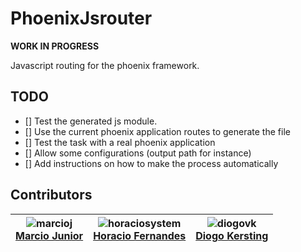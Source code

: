 # PhoenixJsrouter

**WORK IN PROGRESS**

Javascript routing for the phoenix framework.

## TODO

- [] Test the generated js module.
- [] Use the current phoenix application routes to generate the file
- [] Test the task with a real phoenix application
- [] Allow some configurations (output path for instance)
- [] Add instructions on how to make the process automatically

## Contributors

| ![marcioj](https://avatars.githubusercontent.com/marcioj?s=100)<br/>[Marcio Junior](https://github.com/marcioj) |![horaciosystem](https://avatars.githubusercontent.com/horaciosystem?s=100)<br/>[Horacio Fernandes](https://github.com/horaciosystem) | ![diogovk](https://avatars.githubusercontent.com/diogovk?s=100)<br/>[Diogo Kersting](https://github.com/diogovk)
| :---: | :---: | :---: |
